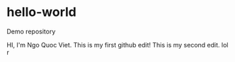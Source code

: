 # hello-world
Demo repository

HI, I'm Ngo Quoc Viet. This is my first github edit!
This is my second edit.
lol r
